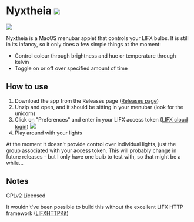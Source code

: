 # Nyxtheia ![](https://github.com/jacquesCedric/Nyxtheia/blob/master/Nyxtheia/Assets.xcassets/AppIcon.appiconset/nyx32-1.png?raw=true)
![](https://github.com/jacquesCedric/Nyxtheia/blob/master/documentation/images/MainMenu.png?raw=true)

Nyxtheia is a MacOS menubar applet that controls your LIFX bulbs. It is still in its infancy, so it only does a few simple things at the moment:
  - Control colour through brightness and hue or temperature through kelvin
  - Toggle on or off over specified amount of time

## How to use
1. Download the app from the Releases page ([Releases page](https://github.com/jacquesCedric/Nyxtheia/releases))
2. Unzip and open, and it should be sitting in your menubar (look for the unicorn)
3. Click on "Preferences" and enter in your LIFX access token ([LIFX cloud login](https://cloud.lifx.com/sign_in))
![](https://github.com/jacquesCedric/Nyxtheia/blob/master/documentation/images/AccessTokenWindow.png?raw=true)
4. Play around with your lights


At the moment it doesn't provide control over individual lights, just the group associated with your access token. This will probably change in future releases - but I only have one bulb to test with, so that might be a while...

## Notes
GPLv2 Licensed

It wouldn't've been possible to build this without the excellent LIFX HTTP framework ([LIFXHTTPKit](https://github.com/tatey/LIFXHTTPKit))


